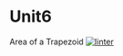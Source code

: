 # Unit6
Area of a Trapezoid
[![linter](https://github.com/<OWNER>/<REPOSITORY>/workflows/linter/badge.svg)](https://github.com/marketplace/actions/super-linter)
